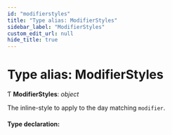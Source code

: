 ```yaml
---
id: "modifierstyles"
title: "Type alias: ModifierStyles"
sidebar_label: "ModifierStyles"
custom_edit_url: null
hide_title: true
---
```


# Type alias: ModifierStyles

Ƭ **ModifierStyles**: *object*

The inline-style to apply to the day matching `modifier`.

#### Type declaration:
